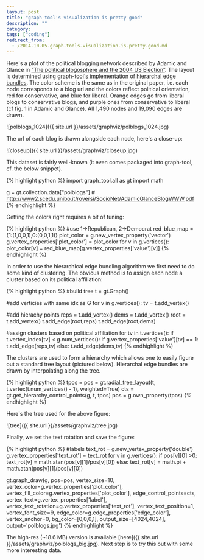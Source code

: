 ```yaml
---
layout: post
title: "graph-tool's visualization is pretty good"
description: ""
category: 
tags: ["coding"]
redirect_from:
  - /2014-10-05-graph-tools-visualization-is-pretty-good.md
---
```




Here's a plot of the political blogging network described by Adamic and Glance in [“The political blogosphere and the 2004 US Election”](http://dx.doi.org/10.1145/1134271.1134277). The layout is determined using [graph-tool's implementation](http://graph-tool.skewed.de/static/doc/draw.html?highlight=get_hierarchy_control_points#graph_tool.draw.get_hierarchy_control_points) of [hierarchal edge bundles](http://dx.doi.org/10.1109/TVCG.2006.147). The color scheme is the same as in the original paper, i.e. each node corresponds to a blog url and the colors reflect political orientation, red for conservative, and blue for liberal. Orange edges go from liberal blogs to conservative blogs, and purple ones from conservative to liberal (cf  fig. 1 in Adamic and Glance). All 1,490 nodes and 19,090 edges are drawn.

![polblogs_1024]({{ site.url }}/assets/graphviz/polblogs_1024.jpg)

The url of each blog is drawn alongside each node, here's a close-up:

![closeup]({{ site.url }}/assets/graphviz/closeup.jpg)

<!--more-->


This dataset is fairly well-known (it even comes packaged into graph-tool, cf. the below snippet).

{% highlight python %}
import graph_tool.all as gt
import math

g = gt.collection.data["polblogs"] #  http://www2.scedu.unibo.it/roversi/SocioNet/AdamicGlanceBlogWWW.pdf
{% endhighlight %}

Getting the colors right requires a bit of tuning:

{% highlight python %}
#use 1->Republican, 2->Democrat
red_blue_map = {1:(1,0,0,1),0:(0,0,1,1)}
plot_color = g.new_vertex_property('vector<double>')
g.vertex_properties['plot_color'] = plot_color
for v in g.vertices():
    plot_color[v] = red_blue_map[g.vertex_properties['value'][v]]
{% endhighlight %}

In order to use the hierarchical edge bundling algorithm we first need to do some kind of clustering. The obvious method is to assign each node a cluster based on its political affiliation:

{% highlight python %}
#build tree
t = gt.Graph()

#add verticies with same idx as G
for v in g.vertices():
    tv = t.add_vertex()

#add hierachy points
reps = t.add_vertex()
dems = t.add_vertex()
root = t.add_vertex()
t.add_edge(root,reps)
t.add_edge(root,dems)

#assign clusters based on political affiliation
for tv in t.vertices():
    if t.vertex_index[tv] < g.num_vertices():
        if g.vertex_properties['value'][tv] == 1:
            t.add_edge(reps,tv)
        else:
            t.add_edge(dems,tv)
{% endhighlight %}

The clusters are used to form a hierarchy which allows one to easily figure out a standard tree layout (pictured below). Hierarchal edge bundles are drawn by interpolating along the tree.

{% highlight python %}
tpos = pos = gt.radial_tree_layout(t, t.vertex(t.num_vertices() - 1), weighted=True)
cts = gt.get_hierarchy_control_points(g, t, tpos)
pos = g.own_property(tpos)
{% endhighlight %}

Here's the tree used for the above figure:

![tree]({{ site.url }}/assets/graphviz/tree.jpg)

Finally, we set the text rotation and save the figure:

{% highlight python %}
#labels
text_rot = g.new_vertex_property('double')
g.vertex_properties['text_rot'] = text_rot
for v in g.vertices():
    if pos[v][0] >0:
        text_rot[v] = math.atan(pos[v][1]/pos[v][0])
    else:
        text_rot[v] = math.pi + math.atan(pos[v][1]/pos[v][0])

gt.graph_draw(g, pos=pos,
              vertex_size=10,
              vertex_color=g.vertex_properties['plot_color'],
              vertex_fill_color=g.vertex_properties['plot_color'],
              edge_control_points=cts,
              vertex_text=g.vertex_properties['label'],
              vertex_text_rotation=g.vertex_properties['text_rot'],
              vertex_text_position=1,
              vertex_font_size=9,
              edge_color=g.edge_properties['edge_color'],
              vertex_anchor=0,
              bg_color=[0,0,0,1],
              output_size=[4024,4024],
              output='polblogs.jpg')
{% endhighlight %}

The high-res (~18.6 MB) version is available [here]({{ site.url }}/assets/graphviz/polblogs_big.jpg). Next step is to try this out with some more interesting data.

